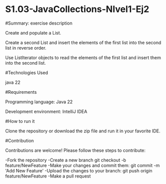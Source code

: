 # S1.03-JavaCollections-NIvel1-Ej2


#Summary: exercise description

Create and populate a List<Integer>.

Create a second List<Integer> and insert the elements of the first list into the second list in reverse order.

Use ListIterator objects to read the elements of the first list and insert them into the second list.

#Technologies Used

java 22

#Requirements

Programming language: Java 22

Development environment: IntelliJ IDEA

#How to run it

Clone the repository or download the zip file and run it in your favorite IDE.

#Contribution

Contributions are welcome! Please follow these steps to contribute:

-Fork the repository
-Create a new branch git checkout
-b feature/NewFeature
-Make your changes and commit them: git commit
-m 'Add New Feature'
-Upload the changes to your branch: git push origin feature/NewFeature
-Make a pull request